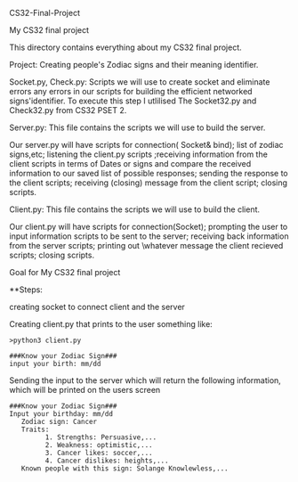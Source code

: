 CS32-Final-Project

My CS32 final project

This directory contains everything about my CS32 final project.

Project: Creating people's Zodiac signs and their meaning identifier.

Socket.py, Check.py: Scripts we will use to create socket and eliminate errors any errors in our scripts for building the efficient networked signs'identifier. To execute this step I utlilised The Socket32.py and Check32.py from CS32 PSET 2.

Server.py: This file contains the scripts we will use to build the server. 

Our server.py will have scripts for connection( Socket& bind); list of zodiac signs,etc; listening the client.py scripts ;receiving information from the client scripts in terms of Dates or signs and compare the received information to our saved list of possible responses; sending the response to the client scripts; receiving (closing) message from the client script; closing scripts.

Client.py: This file contains the scripts we will use to build the client. 

Our client.py will have scripts for connection(Socket); prompting the user to input information scripts to be sent to the server; receiving back information from the server scripts; printing out \whatever message the client recieved scripts; closing scripts.

Goal for My CS32 final project

**Steps:

creating socket to connect client and the server

Creating client.py that prints to the user something like:

    >python3 client.py
    
    ###Know your Zodiac Sign###
    input your birth: mm/dd


Sending the input to the server which will return the following information, which will be printed on the users screen

    ###Know your Zodiac Sign###  
    Input your birthday: mm/dd
       Zodiac sign: Cancer
       Traits:
             1. Strengths: Persuasive,...
             2. Weakness: optimistic,...
             3. Cancer likes: soccer,...
             4. Cancer dislikes: heights,...
       Known people with this sign: Solange Knowlewless,...
